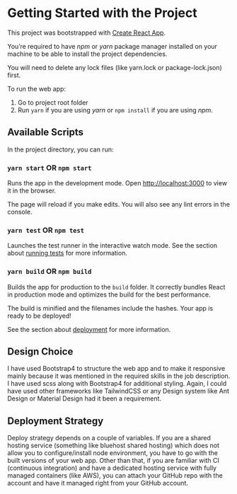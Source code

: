 # Getting Started with the Project
This project was bootstrapped with [Create React App](https://github.com/facebook/create-react-app).

You’re required to have *npm* or *yarn* package manager installed on your machine to be able to install the project dependencies. 

You will need to delete any lock files (like yarn.lock or package-lock.json) first.

To run the web app:
1. Go to project root folder
2. Run `yarn` if you are using *yarn* or `npm install` if you are using *npm*.

## Available Scripts
In the project directory, you can run:

### `yarn start` OR `npm start`
Runs the app in the development mode.
Open [http://localhost:3000](http://localhost:3000) to view it in the browser.

The page will reload if you make edits.
You will also see any lint errors in the console.

### `yarn test` OR `npm test`
Launches the test runner in the interactive watch mode.
See the section about [running tests](https://facebook.github.io/create-react-app/docs/running-tests) for more information.

### `yarn build` OR `npm build`
Builds the app for production to the `build` folder.
It correctly bundles React in production mode and optimizes the build for the best performance.

The build is minified and the filenames include the hashes.
Your app is ready to be deployed!

See the section about [deployment](https://facebook.github.io/create-react-app/docs/deployment) for more information.

## Design Choice
I have used Bootstrap4 to structure the web app and to make it responsive mainly because it was mentioned in the required skills in the job description. I have used scss along with Bootstrap4 for additional styling. Again, I could have used other frameworks like TailwindCSS or any Design system like Ant Design or Material Design had it been a requirement.

## Deployment Strategy
Deploy strategy depends on a couple of variables. If you are a shared hosting service (something like bluehost shared hosting) which does not allow you to configure/install node environment, you have to go with the built versions of your web app. 
Other than that, if you are familiar with CI (continuous integration) and have a dedicated hosting service with fully managed containers (like AWS), you can attach your GitHub repo with the account and have it managed right from your GitHub account.
